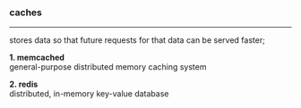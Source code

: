 ### caches
---
stores data so that future requests for that data can be served faster;

**1. memcached**     
general-purpose distributed memory caching system

**2. redis**   
distributed, in-memory key-value database



